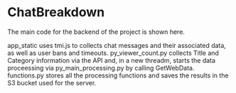 # ChatBreakdown
The main code for the backend of the project is shown here.

app_static uses tmi.js to collects chat messages and their associated data, as well as user bans and timeouts.
py_viewer_count.py collects Title and Category information via the API and, in a new threadm, starts the data proceessing via py_main_processing.py by calling GetWebData.
functions.py stores all the processing functions and saves the results in the S3 bucket used for the server.
